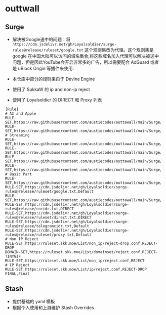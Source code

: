 # outtwall

## Surge
- 解决被Google送中的问题：将 `https://cdn.jsdelivr.net/gh/Loyalsoldier/surge-rules@release/ruleset/google.txt` 这个规则集改为代理。这个规则集是 google 在中国大陆可以访问的域名集合,将这些域名加入代理可以解决被送中问题，但是因此YouTube会开启非常多的广告，所以需要配合 AdGuard 或者是 uBlock Origin 等插件来使用.

- 本仓库中部分的规则来自于 Devine Engine
- 使用了 SukkaW 的 ip and non-ip reject
- 使用了 Loyalsoldier 的 DIRECT 和 Proxy 列表


```
[Rule]
# AI and Apple
RULE-SET,https://raw.githubusercontent.com/austiecodes/outtawall/main/Surge/AI/AI.list,Default
RULE-SET,https://raw.githubusercontent.com/austiecodes/outtawall/main/Surge/Apple.list,DIRECT
# Streaming
RULE-SET,https://raw.githubusercontent.com/austiecodes/outtawall/main/Surge/Streaming/Netflix.list,Netflix
RULE-SET,https://raw.githubusercontent.com/austiecodes/outtawall/main/Surge/Streaming/DisneyPlus.list,DisneyPlus
RULE-SET,https://raw.githubusercontent.com/austiecodes/outtawall/main/Surge/Streaming/PrimeVideo.list,PrimeVideo
RULE-SET,https://raw.githubusercontent.com/austiecodes/outtawall/main/Surge/Streaming/Spotify.list,Default
# Basic Part
RULE-SET,https://raw.githubusercontent.com/austiecodes/outtawall/main/Surge/Direct.list,DIRECT
RULE-SET,https://cdn.jsdelivr.net/gh/Loyalsoldier/surge-rules@release/ruleset/google.txt,Default
RULE-SET,https://raw.githubusercontent.com/austiecodes/outtawall/main/Surge/Global.list,Default
RULE-SET,https://cdn.jsdelivr.net/gh/Loyalsoldier/surge-rules@release/cncidr.txt,DIRECT
RULE-SET,https://cdn.jsdelivr.net/gh/Loyalsoldier/surge-rules@release/ruleset/direct.txt,DIRECT
RULE-SET,https://cdn.jsdelivr.net/gh/Loyalsoldier/surge-rules@release/telegramcidr.txt,Default
RULE-SET,https://cdn.jsdelivr.net/gh/Loyalsoldier/surge-rules@release/ruleset/proxy.txt,Default
# Non IP Reject
RULE-SET,https://ruleset.skk.moe/List/non_ip/reject-drop.conf,REJECT-DROP
DOMAIN-SET,https://ruleset.skk.moe/List/domainset/reject.conf,REJECT-TINYGIF
RULE-SET,https://ruleset.skk.moe/List/non_ip/reject.conf,REJECT
# IP Reject
RULE-SET,https://ruleset.skk.moe/List/ip/reject.conf,REJECT-DROP
FINAL,Final
```

## Stash
- 提供基础的 yaml 模板
- 根据个人使用和上游维护 Stash Overrides


